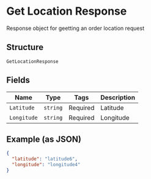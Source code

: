 
# Get Location Response

Response object for geetting an order location request

## Structure

`GetLocationResponse`

## Fields

| Name | Type | Tags | Description |
|  --- | --- | --- | --- |
| `Latitude` | `string` | Required | Latitude |
| `Longitude` | `string` | Required | Longitude |

## Example (as JSON)

```json
{
  "latitude": "latitude6",
  "longitude": "longitude4"
}
```

